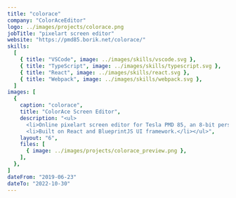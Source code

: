 ```yaml
---
title: "colorace"
company: "ColorAceEditor"
logo: ../images/projects/colorace.png
jobTitle: "pixelart screen editor"
website: "https://pmd85.borik.net/colorace/"
skills:
  [
    { title: "VSCode", image: ../images/skills/vscode.svg },
    { title: "TypeScript", image: ../images/skills/typescript.svg },
    { title: "React", image: ../images/skills/react.svg },
    { title: "Webpack", image: ../images/skills/webpack.svg },
  ]
images: [
  {
    caption: "colorace",
    title: "ColorAce Screen Editor",
    description: "<ul>
      <li>Online pixelart screen editor for Tesla PMD 85, an 8-bit personal micro-computer produced in the eighties of the 20th century in former Czechoslovakia.</li>
      <li>Built on React and BlueprintJS UI framework.</li></ul>",
    layout: "6",
    files: [
      { image: ../images/projects/colorace_preview.png },
    ],
  },
]
dateFrom: "2019-06-23"
dateTo: "2022-10-30"
---
```

